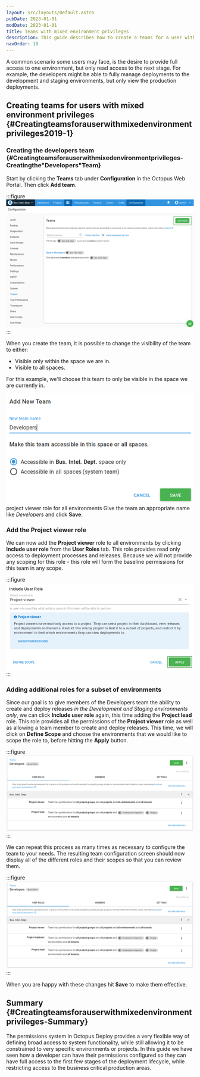 ```yaml
---
layout: src/layouts/Default.astro
pubDate: 2023-01-01
modDate: 2023-01-01
title: Teams with mixed environment privileges
description: This guide describes how to create a teams for a user with mixed environment privileges.
navOrder: 10
---
```


A common scenario some users may face, is the desire to provide full access to one environment, but only read access to the next stage. For example, the developers might be able to fully manage deployments to the development and staging environments, but only view the production deployments.

## Creating teams for users with mixed environment privileges {#Creatingteamsforauserwithmixedenvironmentprivileges2019-1}

### Creating the developers team {#Creatingteamsforauserwithmixedenvironmentprivileges-Creatingthe&quot;Developers&quot;Team}

Start by clicking the **Teams** tab under **Configuration** in the Octopus Web Portal.  Then click **Add team**.

:::figure
![](/docs/security/users-and-teams/images/add-team.png "width=500")
:::

When you create the team, it is possible to change the visibility of the team to either:

 - Visible only within the space we are in.
 - Visible to all spaces.

For this example, we'll choose this team to only be visible in the space we are currently in.

![](/docs/security/users-and-teams/images/add-team-detail.png "width=500")
project viewer role for all environments
Give the team an appropriate name like *Developers* and click **Save**.

### Add the Project viewer role

We can now add the **Project viewer** role to all environments by clicking **Include user role** from the **User Roles** tab. This role provides read only access to deployment processes and releases. Because we will not provide any scoping for this role - this role will form the baseline permissions
for this team in any scope.

:::figure
![](/docs/security/users-and-teams/images/add-unscoped-role.png "width=500")
:::

### Adding additional roles for a subset of environments

Since our goal is to give members of the Developers team the ability to create and deploy releases _in the Development and Staging environments only_, we can click **Include user role** again, this time adding the **Project lead** role. This role provides all the permissions of the **Project viewer** role as well as allowing a team member to create and deploy releases. This time, we will click on **Define Scope** and choose the environments that we would like to scope the role to, before hitting the **Apply** button.

:::figure
![](/docs/security/users-and-teams/images/define-scope-for-user-role.png "width=500")
:::

We can repeat this process as many times as necessary to configure the team to your needs. The resulting team configuration screen should now display all of the different roles and their scopes so that you can review them.

:::figure
![](/docs/security/users-and-teams/images/add-team-with-scoped-roles.png "width=500")
:::

When you are happy with these changes hit **Save** to make them effective.

## Summary {#Creatingteamsforauserwithmixedenvironmentprivileges-Summary}

The permissions system in Octopus Deploy provides a very flexible way of defining broad access to system functionality, while still allowing it to be constrained to very specific environments or projects. In this guide we have seen how a developer can have their permissions configured so they can have full access to the first few stages of the deployment lifecycle, while restricting access to the business critical production areas.

